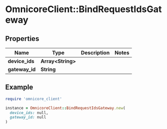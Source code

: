 # OmnicoreClient::BindRequestIdsGateway

## Properties

| Name | Type | Description | Notes |
| ---- | ---- | ----------- | ----- |
| **device_ids** | **Array&lt;String&gt;** |  |  |
| **gateway_id** | **String** |  |  |

## Example

```ruby
require 'omnicore_client'

instance = OmnicoreClient::BindRequestIdsGateway.new(
  device_ids: null,
  gateway_id: null
)
```

